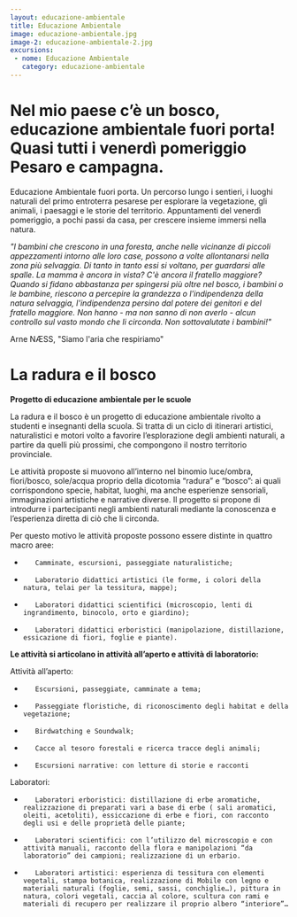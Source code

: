 ```yaml
---
layout: educazione-ambientale
title: Educazione Ambientale
image: educazione-ambientale.jpg
image-2: educazione-ambientale-2.jpg
excursions:
 - nome: Educazione Ambientale
   category: educazione-ambientale
---
```

# Nel mio paese c’è un bosco, educazione ambientale fuori porta! Quasi tutti i venerdì pomeriggio Pesaro e campagna.

Educazione Ambientale fuori porta. Un percorso lungo i sentieri, i luoghi naturali del primo entroterra pesarese per esplorare la vegetazione, gli animali, i paesaggi e le storie del territorio. Appuntamenti del venerdì pomeriggio, a pochi passi da casa, per crescere insieme immersi nella natura.

*"I bambini che crescono in una foresta, anche nelle vicinanze di piccoli appezzamenti intorno alle loro case, possono a volte allontanarsi nella zona più selvaggia. Di tanto in tanto essi si voltano, per guardarsi alle spalle. La mamma è ancora in vista? C'è ancora il fratello maggiore? Quando si fidano abbastanza per spingersi più oltre nel bosco, i bambini o le bambine, riescono a percepire la grandezza o l'indipendenza della natura selvaggia, l'indipendenza persino dal potere dei genitori e del fratello maggiore. Non hanno - ma non sanno di non averlo - alcun controllo sul vasto mondo che li circonda. Non sottovalutate i bambini!"*

Arne NÆSS, "Siamo l'aria che respiriamo"

<!--more-->

# La radura e il bosco

**Progetto di educazione ambientale per le scuole**
 

La radura e il bosco è un progetto di educazione ambientale rivolto a studenti e insegnanti della scuola. Si tratta di un ciclo di itinerari artistici, naturalistici e motori volto a favorire l’esplorazione degli ambienti naturali, a partire da quelli più prossimi, che compongono il nostro territorio provinciale.

Le attività proposte si muovono all’interno nel binomio luce/ombra, fiori/bosco, sole/acqua proprio della dicotomia “radura” e “bosco”: ai quali corrispondono specie, habitat, luoghi, ma anche esperienze sensoriali, immaginazioni artistiche e narrative diverse. Il progetto si propone di introdurre i partecipanti negli ambienti naturali mediante la conoscenza e l’esperienza diretta di ciò che li circonda.

Per questo motivo le attività proposte possono essere distinte in quattro macro aree:

-        Camminate, escursioni, passeggiate naturalistiche;

-        Laboratorio didattici artistici (le forme, i colori della natura, telai per la tessitura, mappe);

-        Laboratori didattici scientifici (microscopio, lenti di ingrandimento, binocolo, orto e giardino);

-        Laboratori didattici erboristici (manipolazione, distillazione, essicazione di fiori, foglie e piante).  



**Le attività si articolano in attività all’aperto e attività di laboratorio:**

 

Attività all’aperto:

-        Escursioni, passeggiate, camminate a tema;

-        Passeggiate floristiche, di riconoscimento degli habitat e della vegetazione;

-        Birdwatching e Soundwalk;

-        Cacce al tesoro forestali e ricerca tracce degli animali;

-        Escursioni narrative: con letture di storie e racconti

 

Laboratori:

-        Laboratori erboristici: distillazione di erbe aromatiche, realizzazione di preparati vari a base di erbe ( sali aromatici, oleiti, acetoliti), essiccazione di erbe e fiori, con racconto degli usi e delle proprietà delle piante;

-        Laboratori scientifici: con l’utilizzo del microscopio e con attività manuali, racconto della flora e manipolazioni “da laboratorio” dei campioni; realizzazione di un erbario.

-        Laboratori artistici: esperienza di tessitura con elementi vegetali, stampa botanica, realizzazione di Mobile con legno e materiali naturali (foglie, semi, sassi, conchiglie…), pittura in natura, colori vegetali, caccia al colore, scultura con rami e materiali di recupero per realizzare il proprio albero “interiore”…
